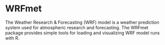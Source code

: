 # WRFmet

The Weather Research & Forecasting (WRF) model is a weather prediction system 
used for atmospheric research and forecasting. The WRFmet package provides 
simple tools for loading and visualizing WRF model runs with R.